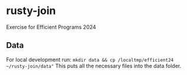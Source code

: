 # rusty-join
Exercise for Efficient Programs 2024

## Data
For local development run:
```mkdir data && cp /localtmp/efficient24 ~/rusty-join/data"```
This puts all the necessary files into the data folder.

